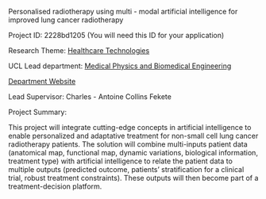 Personalised radiotherapy using multi - modal artificial intelligence for improved lung cancer radiotherapy

Project ID: 2228bd1205
(You will need this ID for your application)

Research Theme: [Healthcare Technologies](../themes/healthcare-technologies.md)

UCL Lead department: [Medical Physics and Biomedical Engineering](../departments/medical-physics-and-biomedical-engineering.md)

[Department Website](https://www.ucl.ac.uk/medical-physics-biomedical-engineering)

Lead Supervisor: Charles - Antoine Collins Fekete

Project Summary:

This project will integrate cutting-edge concepts in artificial intelligence to enable personalized and adaptative treatment for non-small cell lung cancer radiotherapy patients. The solution will combine multi-inputs patient data (anatomical map, functional map, dynamic variations, biological information, treatment type) with artificial intelligence to relate the patient data to multiple outputs (predicted outcome, patients’ stratification for a clinical trial, robust treatment constraints). These outputs will then become part of a treatment-decision platform.